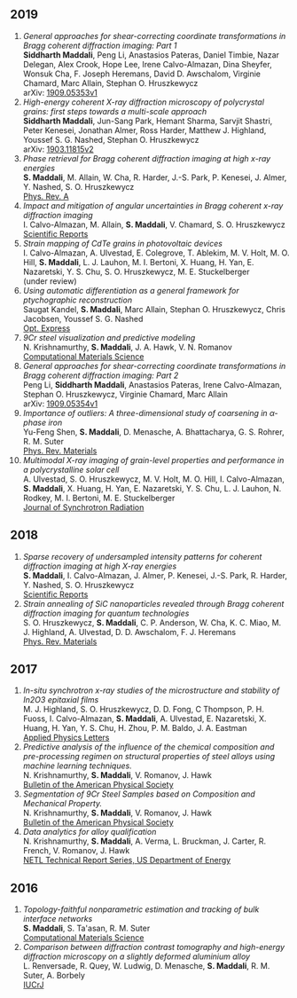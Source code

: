 ## **2019**
1.	_General approaches for shear-correcting coordinate transformations in Bragg coherent diffraction imaging: Part 1_
<br/>	**Siddharth Maddali**, Peng Li, Anastasios Pateras, Daniel Timbie, Nazar Delegan, Alex Crook, Hope Lee, Irene Calvo-Almazan, Dina Sheyfer, Wonsuk Cha, F. Joseph Heremans, David D. Awschalom, Virginie Chamard, Marc Allain, Stephan O. Hruszkewycz
<br/>	arXiv: <a href="http://arxiv.org/pdf/1909.05353v1">1909.05353v1</a>
1.	_High-energy coherent X-ray diffraction microscopy of polycrystal grains: first steps towards a multi-scale approach_
<br/>	**Siddharth Maddali**, Jun-Sang Park, Hemant Sharma, Sarvjit Shastri, Peter Kenesei, Jonathan Almer, Ross Harder, Matthew J. Highland, Youssef S. G. Nashed, Stephan O. Hruszkewycz
<br/>	arXiv: <a href="http://arxiv.org/pdf/1903.11815v2">1903.11815v2</a>
1.	_Phase retrieval for Bragg coherent diffraction imaging at high x-ray energies_
<br/>	**S. Maddali**, M. Allain, W. Cha, R. Harder, J.-S. Park, P. Kenesei, J. Almer, Y. Nashed, S. O. Hruszkewycz
<br/>	<a href="https://link.aps.org/doi/10.1103/PhysRevA.99.053838">Phys. Rev. A</a>
1.	_Impact and mitigation of angular uncertainties in Bragg coherent x-ray diffraction imaging_
<br/>	I. Calvo-Almazan, M. Allain, **S. Maddali**, V. Chamard, S. O. Hruszkewycz
<br/>	<a href="https://doi.org/10.1038/s41598-019-42797-4">Scientific Reports</a>
1.	_Strain mapping of CdTe grains in photovoltaic devices_
<br/>	I. Calvo-Almazan, A. Ulvestad, E. Colegrove, T. Ablekim, M. V. Holt, M. O. Hill, **S. Maddali**, L. J. Lauhon, M. I. Bertoni, X. Huang, H. Yan, E. Nazaretski, Y. S. Chu, S. O. Hruszkewycz, M. E. Stuckelberger
<br/>	(under review)
1.	_Using automatic differentiation as a general framework for ptychographic reconstruction_
<br/>	Saugat Kandel, **S. Maddali**, Marc Allain, Stephan O. Hruszkewycz, Chris Jacobsen, Youssef S. G. Nashed
<br/>	<a href="http://www.opticsexpress.org/abstract.cfm?URI=oe-27-13-18653">Opt. Express</a>
1.	_9Cr steel visualization and predictive modeling_
<br/>	N. Krishnamurthy, **S. Maddali**, J. A. Hawk, V. N. Romanov
<br/>	<a href="http://www.sciencedirect.com/science/article/pii/S0927025619301466">Computational Materials Science</a>
1.	_General approaches for shear-correcting coordinate transformations in Bragg coherent diffraction imaging: Part 2_
<br/>	Peng Li, **Siddharth Maddali**, Anastasios Pateras, Irene Calvo-Almazan, Stephan O. Hruszkewycz, Virginie Chamard, Marc Allain
<br/>	arXiv: <a href="http://arxiv.org/pdf/1909.05354v1">1909.05354v1</a>
1.	_Importance of outliers: A three-dimensional study of coarsening in ${\alpha}$-phase iron_
<br/>	Yu-Feng Shen, **S. Maddali**, D. Menasche, A. Bhattacharya, G. S. Rohrer, R. M. Suter
<br/>	<a href="https://link.aps.org/doi/10.1103/PhysRevMaterials.3.063611">Phys. Rev. Materials</a>
1.	_Multimodal X-ray imaging of grain-level properties and performance in a polycrystalline solar cell_
<br/>	A. Ulvestad, S. O. Hruszkewycz, M. V. Holt, M. O. Hill, I. Calvo-Almazan, **S. Maddali**, X. Huang, H. Yan, E. Nazaretski, Y. S. Chu, L. J. Lauhon, N. Rodkey, M. I. Bertoni, M. E. Stuckelberger
<br/>	<a href="https://doi.org/10.1107/S1600577519003606">Journal of Synchrotron Radiation</a>


## **2018**
1.	_Sparse recovery of undersampled intensity patterns for coherent diffraction imaging at high X-ray energies_
<br/>	**S. Maddali**, I. Calvo-Almazan, J. Almer, P. Kenesei, J.-S. Park, R. Harder, Y. Nashed, S. O. Hruszkewycz
<br/>	<a href="https://www.nature.com/articles/s41598-018-23040-y">Scientific Reports</a>
1.	_Strain annealing of SiC nanoparticles revealed through Bragg coherent diffraction imaging for quantum technologies_
<br/>	S. O. Hruszkewycz, **S. Maddali**, C. P. Anderson, W. Cha, K. C. Miao, M. J. Highland, A. Ulvestad, D. D. Awschalom, F. J. Heremans
<br/>	<a href="https://link.aps.org/doi/10.1103/PhysRevMaterials.2.086001">Phys. Rev. Materials</a>


## **2017**
1.	_In-situ synchrotron x-ray studies of the microstructure and stability of In2O3 epitaxial films_
<br/>	M. J. Highland, S. O. Hruszkewycz, D. D. Fong, C Thompson, P. H. Fuoss, I. Calvo-Almazan, **S. Maddali**, A. Ulvestad, E. Nazaretski, X. Huang, H. Yan, Y. S. Chu, H. Zhou, P. M. Baldo, J. A. Eastman
<br/>	<a href="http://dx.doi.org/10.1063/1.4997773">Applied Physics Letters</a>
1.	_Predictive analysis of the influence of the chemical composition and pre-processing regimen on structural properties of steel alloys using machine learning techniques._
<br/>	N. Krishnamurthy, **S. Maddali**, V. Romanov, J. Hawk
<br/>	<a href="https://meetings.aps.org/Meeting/MAR17/Session/V12.6">Bulletin of the American Physical Society</a>
1.	_Segmentation of 9Cr Steel Samples based on Composition and Mechanical Property._
<br/>	N. Krishnamurthy, **S. Maddali**, V. Romanov, J. Hawk
<br/>	<a href="http://meetings.aps.org/link/BAPS.2017.MAR.G1.156">Bulletin of the American Physical Society</a>
1.	_Data analytics for alloy qualification_
<br/>	N. Krishnamurthy, **S. Maddali**, A. Verma, L. Bruckman, J. Carter, R. French, V. Romanov, J. Hawk
<br/>	<a href="https://www.osti.gov/biblio/1456238">NETL Technical Report Series, US Department of Energy</a>


## **2016**
1.	_Topology-faithful nonparametric estimation and tracking of bulk interface networks_
<br/>	**S. Maddali**, S. Ta'asan, R. M. Suter
<br/>	<a href="https://www.sciencedirect.com/science/article/pii/S0927025616303913">Computational Materials Science</a>
1.	_Comparison between diffraction contrast tomography and high-energy diffraction microscopy on a slightly deformed aluminium alloy_
<br/>	L. Renversade, R. Quey, W. Ludwig, D. Menasche, **S. Maddali**, R. M. Suter, A. Borbely
<br/>	<a href="https://journals.iucr.org/m/issues/2016/01/00/ti5006/">IUCrJ</a>


